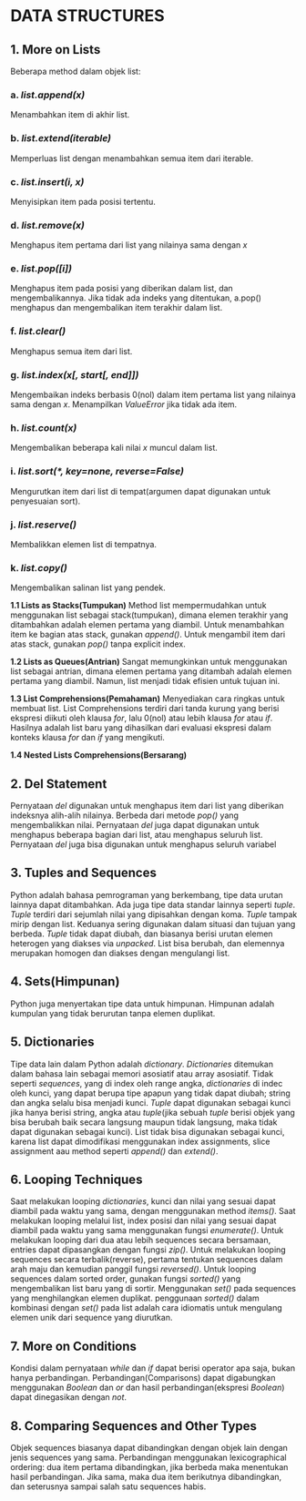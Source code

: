 # **DATA STRUCTURES**

## **1. More on Lists**
Beberapa method dalam objek list: 
### a. _list.append(x)_
   Menambahkan item di akhir list.
### b. _list.extend(iterable)_
   Memperluas list dengan menambahkan semua item dari iterable. 
### c. _list.insert(i, x)_
   Menyisipkan item pada posisi tertentu. 
### d. _list.remove(x)_
   Menghapus item pertama dari list yang nilainya sama dengan _x_
### e. _list.pop([i])_
   Menghapus item pada posisi yang diberikan dalam list, dan mengembalikannya. Jika tidak ada indeks yang ditentukan, a.pop() menghapus dan mengembalikan item terakhir dalam list. 
### f. _list.clear()_
   Menghapus semua item dari list.
### g. _list.index(x[, start[, end]])_
   Mengembaikan indeks berbasis 0(nol) dalam item pertama list yang nilainya sama dengan _x_. Menampilkan _ValueError_ jika tidak ada item. 
### h. _list.count(x)_
   Mengembalikan beberapa kali nilai _x_ muncul dalam list. 
### i. _list.sort(*, key=none, reverse=False)_
   Mengurutkan item dari list di tempat(argumen dapat digunakan untuk penyesuaian sort). 
### j. _list.reserve()_
   Membalikkan elemen list di tempatnya. 
### k. _list.copy()_
   Mengembalikan salinan list yang pendek. 


**1.1 Lists as Stacks(Tumpukan)**
Method list mempermudahkan untuk menggunakan list sebagai stack(tumpukan), dimana elemen terakhir yang ditambahkan adalah elemen pertama yang diambil. Untuk menambahkan item ke bagian atas stack, gunakan _append()_. Untuk mengambil item dari atas stack, gunakan _pop()_ tanpa explicit index. 

**1.2 Lists as Queues(Antrian)**
Sangat memungkinkan untuk menggunakan list sebagai antrian, dimana elemen pertama yang ditambah adalah elemen pertama yang diambil. Namun, list menjadi tidak efisien untuk tujuan ini. 

**1.3 List Comprehensions(Pemahaman)**
Menyediakan cara ringkas untuk membuat list. List Comprehensions terdiri dari tanda kurung yang berisi ekspresi diikuti oleh klausa _for_, lalu 0(nol) atau lebih klausa _for_ atau _if_. Hasilnya adalah list baru yang dihasilkan dari evaluasi ekspresi dalam konteks klausa _for_ dan _if_ yang mengikuti. 

**1.4 Nested Lists Comprehensions(Bersarang)**

## **2. Del Statement**
Pernyataan _del_ digunakan untuk menghapus item dari list yang diberikan indeksnya alih-alih nilainya. Berbeda dari metode _pop()_ yang mengembalikkan nilai. Pernyataan _del_ juga dapat digunakan untuk menghapus beberapa bagian dari list, atau menghapus seluruh list. Pernyataan _del_ juga bisa digunakan untuk menghapus seluruh variabel

## **3. Tuples and Sequences**
Python adalah bahasa pemrograman yang berkembang, tipe data urutan lainnya dapat ditambahkan. Ada juga tipe data standar lainnya seperti _tuple_. _Tuple_ terdiri dari sejumlah nilai yang dipisahkan dengan koma. 
_Tuple_ tampak mirip dengan list. Keduanya sering digunakan dalam situasi dan tujuan yang berbeda. _Tuple_ tidak dapat diubah, dan biasanya berisi urutan elemen heterogen yang diakses via _unpacked_. List bisa berubah, dan elemennya merupakan homogen dan diakses dengan mengulangi list. 

## **4. Sets(Himpunan)**
Python juga menyertakan tipe data untuk himpunan. Himpunan adalah kumpulan yang tidak berurutan tanpa elemen duplikat. 

## **5. Dictionaries**
Tipe data lain dalam Python adalah _dictionary_. _Dictionaries_ ditemukan dalam bahasa lain sebagai memori asosiatif atau array asosiatif. Tidak seperti _sequences_, yang di index oleh range angka, _dictionaries_ di indec oleh kunci, yang dapat berupa tipe apapun yang tidak dapat diubah; string dan angka selalu bisa menjadi kunci. _Tuple_ dapat digunakan sebagai kunci jika hanya berisi string, angka atau _tuple_(jika sebuah _tuple_ berisi objek yang bisa berubah baik secara langsung maupun tidak langsung, maka tidak dapat digunakan sebagai kunci). List tidak bisa digunakan sebagai kunci, karena list dapat dimodifikasi menggunakan index assignments, slice assignment aau method seperti _append()_ dan _extend()_.

## **6. Looping Techniques**
Saat melakukan looping _dictionaries_, kunci dan nilai yang sesuai dapat diambil pada waktu yang sama, dengan menggunakan method _items()_. Saat melakukan looping melalui list, index posisi dan nilai yang sesuai dapat diambil pada waktu yang sama menggunakan fungsi _enumerate()_. 
Untuk melakukan looping dari dua atau lebih sequences secara bersamaan, entries dapat dipasangkan dengan fungsi _zip()_. Untuk melakukan looping sequences secara terbalik(reverse), pertama tentukan sequences dalam arah maju dan kemudian panggil fungsi _reversed()_. 
Untuk looping sequences dalam sorted order, gunakan fungsi _sorted()_ yang mengembalikan list baru yang di sortir. 
Menggunakan _set()_ pada sequences yang menghilangkan elemen duplikat. penggunaan _sorted()_ dalam kombinasi dengan _set()_ pada list adalah cara idiomatis untuk mengulang elemen unik dari sequence yang diurutkan. 

## **7. More on Conditions**
Kondisi dalam pernyataan _while_ dan _if_ dapat berisi operator apa saja, bukan hanya perbandingan. Perbandingan(Comparisons) dapat digabungkan menggunakan _Boolean_ dan _or_ dan hasil perbandingan(ekspresi _Boolean_) dapat dinegasikan dengan _not_.

## **8. Comparing Sequences and Other Types**
Objek sequences biasanya dapat dibandingkan dengan objek lain dengan jenis sequences yang sama. Perbandingan menggunakan lexicographical ordering: dua item pertama dibandingkan, jika berbeda maka menentukan hasil perbandingan. Jika sama, maka dua item berikutnya dibandingkan, dan seterusnya sampai salah satu sequences habis. 